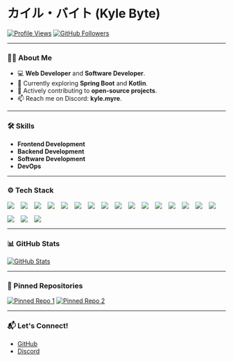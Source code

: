 # カイル・バイト (Kyle Byte)

[![Profile Views](https://hits.seeyoufarm.com/api/count/incr/badge.svg?url=https%3A%2F%2Fgithub.com%2FKyle-Myre%2FKyle-Myre&count_bg=%2379C83D&title_bg=%23555555&icon=&icon_color=%23E7E7E7&title=Profile+Views&edge_flat=false)](https://hits.seeyoufarm.com)
[![GitHub Followers](https://img.shields.io/github/followers/Kyle-Myre?label=Follow&style=social)](https://github.com/0xKyle-byte)

---

### 👨‍💻 About Me

- 💻 **Web Developer** and **Software Developer**.
- 🤔 Currently exploring **Spring Boot** and **Kotlin**.
- 🌱 Actively contributing to **open-source projects**.
- 📫 Reach me on Discord: **kyle.myre**.

---

### 🛠 Skills

- **Frontend Development**
- **Backend Development**
- **Software Development**
- **DevOps**

---

### ⚙️ Tech Stack

<div style="display:flex; gap:15px; flex-wrap:wrap;">
  <img src="https://img.shields.io/badge/python-3670A0?style=for-the-badge&logo=python&logoColor=ffdd54" />
  <img src="https://img.shields.io/badge/javascript-%23323330.svg?style=for-the-badge&logo=javascript&logoColor=%23F7DF1E" />
  <img src="https://img.shields.io/badge/java-%23ED8B00.svg?style=for-the-badge&logo=openjdk&logoColor=white" />
  <img src="https://img.shields.io/badge/php-%23777BB4.svg?style=for-the-badge&logo=php&logoColor=white" />
  <img src="https://img.shields.io/badge/mysql-4479A1.svg?style=for-the-badge&logo=mysql&logoColor=white" />
  <img src="https://img.shields.io/badge/MongoDB-%234ea94b.svg?style=for-the-badge&logo=mongodb&logoColor=white" />
  <img src="https://img.shields.io/badge/Oracle-F80000?style=for-the-badge&logo=oracle&logoColor=white" />
  <img src="https://img.shields.io/badge/react-%2320232a.svg?style=for-the-badge&logo=react&logoColor=%2361DAFB" />
  <img src="https://img.shields.io/badge/vuejs-%2335495e.svg?style=for-the-badge&logo=vuedotjs&logoColor=%234FC08D" />
  <img src="https://img.shields.io/badge/laravel-%23FF2D20.svg?style=for-the-badge&logo=laravel&logoColor=white" />
  <img src="https://img.shields.io/badge/springboot-%236DB33F.svg?style=for-the-badge&logo=springboot&logoColor=white" />
  <img src="https://img.shields.io/badge/typescript-%23007ACC.svg?style=for-the-badge&logo=typescript&logoColor=white" />
  <img src="https://img.shields.io/badge/html-%23E34F26.svg?style=for-the-badge&logo=html5&logoColor=white" />
  <img src="https://img.shields.io/badge/css-%231572B6.svg?style=for-the-badge&logo=css3&logoColor=white" />
  <img src="https://img.shields.io/badge/sqlite-%23003B57.svg?style=for-the-badge&logo=sqlite&logoColor=white" />
  <img src="https://img.shields.io/badge/docker-%232496ED.svg?style=for-the-badge&logo=docker&logoColor=white" />
  <img src="https://img.shields.io/badge/tailwindcss-%2338B2AC.svg?style=for-the-badge&logo=tailwind-css&logoColor=white" />
  <img src="https://img.shields.io/badge/redux-%23764ABC.svg?style=for-the-badge&logo=redux&logoColor=white" />
  <img src="https://img.shields.io/badge/bootstrap-%23563D7C.svg?style=for-the-badge&logo=bootstrap&logoColor=white" />
</div>

---

### 📊 GitHub Stats

[![GitHub Stats](https://github-readme-stats.vercel.app/api?username=0xKyle-Byte&show_icons=true&theme=radical)](https://github.com/Kyle-Myre)

---

### 📌 Pinned Repositories

[![Pinned Repo 1](https://github-readme-stats.vercel.app/api/pin/?username=0xKyle-Byte&repo=ALMS&theme=dark)](https://github.com/0xKyle-Byte/ALMS)
[![Pinned Repo 2](https://github-readme-stats.vercel.app/api/pin/?username=0xKyle-Byte&repo=Dandilion&theme=dark)](https://github.com/0xKyle-Byte/Dandilion)

---

### 📬 Let's Connect!

- [GitHub](https://github.com/0xKyle-Byte)
- [Discord](https://discord.com/users/.0xkyle)
